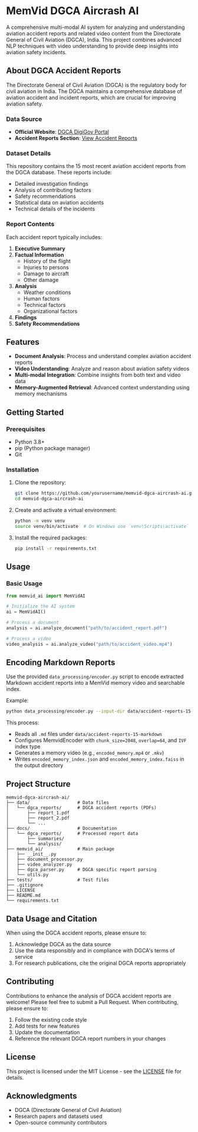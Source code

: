 # MemVid DGCA Aircrash AI

A comprehensive multi-modal AI system for analyzing and understanding aviation accident reports and related video content from the Directorate General of Civil Aviation (DGCA), India. This project combines advanced NLP techniques with video understanding to provide deep insights into aviation safety incidents.

## About DGCA Accident Reports

The Directorate General of Civil Aviation (DGCA) is the regulatory body for civil aviation in India. The DGCA maintains a comprehensive database of aviation accident and incident reports, which are crucial for improving aviation safety.

### Data Source
- **Official Website**: [DGCA DigiGov Portal](https://www.dgca.gov.in/digigov-portal/)
- **Accident Reports Section**: [View Accident Reports](https://www.dgca.gov.in/digigov-portal/?dynamicPage=AccidentReports/500005/0/viewApplicationDtlsReq)

### Dataset Details
This repository contains the 15 most recent aviation accident reports from the DGCA database. These reports include:
- Detailed investigation findings
- Analysis of contributing factors
- Safety recommendations
- Statistical data on aviation accidents
- Technical details of the incidents

### Report Contents
Each accident report typically includes:
1. **Executive Summary**
2. **Factual Information**
   - History of the flight
   - Injuries to persons
   - Damage to aircraft
   - Other damage
3. **Analysis**
   - Weather conditions
   - Human factors
   - Technical factors
   - Organizational factors
4. **Findings**
5. **Safety Recommendations**

## Features

- **Document Analysis**: Process and understand complex aviation accident reports
- **Video Understanding**: Analyze and reason about aviation safety videos
- **Multi-modal Integration**: Combine insights from both text and video data
- **Memory-Augmented Retrieval**: Advanced context understanding using memory mechanisms

## Getting Started

### Prerequisites

- Python 3.8+
- pip (Python package manager)
- Git

### Installation

1. Clone the repository:
   ```bash
   git clone https://github.com/yourusername/memvid-dgca-aircrash-ai.git
   cd memvid-dgca-aircrash-ai
   ```

2. Create and activate a virtual environment:
   ```bash
   python -m venv venv
   source venv/bin/activate  # On Windows use `venv\Scripts\activate`
   ```

3. Install the required packages:
   ```bash
   pip install -r requirements.txt
   ```

## Usage

### Basic Usage

```python
from memvid_ai import MemVidAI

# Initialize the AI system
ai = MemVidAI()

# Process a document
analysis = ai.analyze_document("path/to/accident_report.pdf")

# Process a video
video_analysis = ai.analyze_video("path/to/accident_video.mp4")
```

## Encoding Markdown Reports

Use the provided `data_processing/encoder.py` script to encode extracted Markdown accident reports into a MemVid memory video and searchable index.

Example:

```bash
python data_processing/encoder.py --input-dir data/accident-reports-15-markdown --output-dir data/current
```

This process:
- Reads all `.md` files under `data/accident-reports-15-markdown`
- Configures MemvidEncoder with `chunk_size=2048`, `overlap=64`, and `IVF` index type
- Generates a memory video (e.g., `encoded_memory.mp4` or `.mkv`)
- Writes `encoded_memory_index.json` and `encoded_memory_index.faiss` in the output directory
## Project Structure

```
memvid-dgca-aircrash-ai/
├── data/                  # Data files
│   └── dgca_reports/      # DGCA accident reports (PDFs)
│       ├── report_1.pdf
│       ├── report_2.pdf
│       └── ...
├── docs/                  # Documentation
│   └── dgca_reports/      # Processed report data
│       ├── summaries/
│       └── analysis/
├── memvid_ai/             # Main package
│   ├── __init__.py
│   ├── document_processor.py
│   ├── video_analyzer.py
│   ├── dgca_parser.py     # DGCA specific report parsing
│   └── utils.py
├── tests/                 # Test files
├── .gitignore
├── LICENSE
├── README.md
└── requirements.txt
```

## Data Usage and Citation

When using the DGCA accident reports, please ensure to:
1. Acknowledge DGCA as the data source
2. Use the data responsibly and in compliance with DGCA's terms of service
3. For research publications, cite the original DGCA reports appropriately

## Contributing

Contributions to enhance the analysis of DGCA accident reports are welcome! Please feel free to submit a Pull Request. When contributing, please ensure to:

1. Follow the existing code style
2. Add tests for new features
3. Update the documentation
4. Reference the relevant DGCA report numbers in your changes

## License

This project is licensed under the MIT License - see the [LICENSE](LICENSE) file for details.

## Acknowledgments

- DGCA (Directorate General of Civil Aviation)
- Research papers and datasets used
- Open-source community contributors
